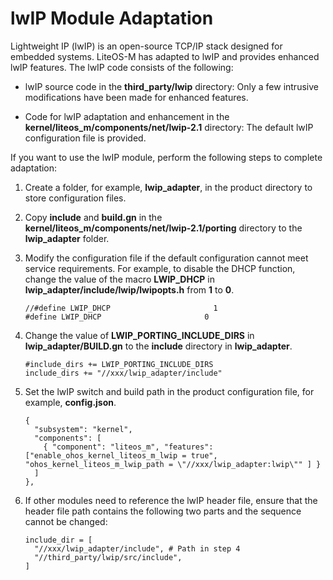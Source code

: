 # lwIP Module Adaptation<a name="EN-US_TOPIC_0000001172881086"></a>

Lightweight IP (lwIP) is an open-source TCP/IP stack designed for embedded systems. LiteOS-M has adapted to lwIP and provides enhanced lwIP features. The lwIP code consists of the following:

- lwIP source code in the **third_party/lwip** directory: Only a few intrusive modifications have been made for enhanced features.

- Code for lwIP adaptation and enhancement in the **kernel/liteos_m/components/net/lwip-2.1** directory: The default lwIP configuration file is provided.

If you want to use the lwIP module, perform the following steps to complete adaptation:

1. Create a folder, for example, **lwip_adapter**, in the product directory to store configuration files.

2. Copy **include** and **build.gn** in the **kernel/liteos\_m/components/net/lwip-2.1/porting** directory to the **lwip_adapter** folder.

3. Modify the configuration file if the default configuration cannot meet service requirements. For example, to disable the DHCP function, change the value of the macro **LWIP\_DHCP** in **lwip\_adapter/include/lwip/lwipopts.h** from **1** to **0**.

    ```
    //#define LWIP_DHCP                       1
    #define LWIP_DHCP                       0
    ```

4. Change the value of **LWIP\_PORTING\_INCLUDE\_DIRS** in **lwip\_adapter/BUILD.gn** to the **include** directory in **lwip\_adapter**.

    ```
    #include_dirs += LWIP_PORTING_INCLUDE_DIRS
    include_dirs += "//xxx/lwip_adapter/include"
    ```

5. Set the lwIP switch and build path in the product configuration file, for example, **config.json**.

    ```
    {
      "subsystem": "kernel",
      "components": [
        { "component": "liteos_m", "features":["enable_ohos_kernel_liteos_m_lwip = true", "ohos_kernel_liteos_m_lwip_path = \"//xxx/lwip_adapter:lwip\"" ] }
      ]
    },
    ```

6. If other modules need to reference the lwIP header file, ensure that the header file path contains the following two parts and the sequence cannot be changed:

    ```
    include_dir = [
      "//xxx/lwip_adapter/include", # Path in step 4
      "//third_party/lwip/src/include",
    ]
    ```
